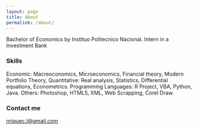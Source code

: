 ```yaml
---
layout: page
title: About
permalink: /about/
---
```

Bachelor of Economics by Instituo Politecnico Nacional.
Intern in a Investment Bank

### Skills
Economic: Macreoconomics, Microeconomics, Financial theory, Modern Portfolio Theory, 
Quantitative: Real analysis, Statistics, Differential equations, Econometrics.
Programming Languages: R Project, VBA, Python, Java.
Others: Photoshop, HTML5, XML, Web Scrapping, Corel Draw.

### Contact me

[nriquec.l@gmail.com](nriquec.l@gmail.com)
